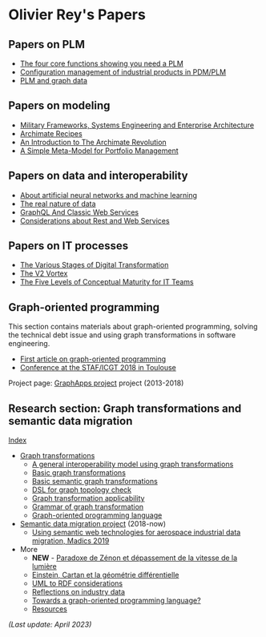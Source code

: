 # Olivier Rey's Papers

## Papers on PLM

* [The four core functions showing you need a PLM](articles/spreadsheet-and-PLM.md)
* [Configuration management of industrial products in PDM/PLM](articles/conf-mgt.md)
* [PLM and graph data](articles/about-plm.md)

## Papers on modeling

* [Military Frameworks, Systems Engineering and Enterprise Architecture](articles/mbse-vs-ea.md)
* [Archimate Recipes](articles/archimate-recipes.md)
* [An Introduction to The Archimate Revolution](articles/archimate-intro.md)
* [A Simple Meta-Model for Portfolio Management](articles/portfolio.md)

## Papers on data and interoperability

* [About artificial neural networks and machine learning](research/about-ml.md)
* [The real nature of data](articles/data-interop.md)
* [GraphQL And Classic Web Services](articles/graphql-web-services.md)
* [Considerations about Rest and Web Services](articles/about-rest.md)

## Papers on IT processes

* [The Various Stages of Digital Transformation](articles/various-stages.md)
* [The V2 Vortex](articles/the-v2-vortex.md)
* [The Five Levels of Conceptual Maturity for IT Teams](articles/five-levels.md)

## Graph-oriented programming

This section contains materials about graph-oriented programming, solving the technical debt issue and using graph transformations in software engineering.

* [First article on graph-oriented programming](graph/first-article.md)
* [Conference at the STAF/ICGT 2018 in Toulouse](graph/staf-icgt2018.md)

Project page: [GraphApps project](research/graphapps.md) project (2013-2018)

## Research section: Graph transformations and semantic data migration

[Index](research/index-research.md)

* [Graph transformations](research/graph-transfo.md)
    * [A general interoperability model using graph transformations](research/graph-interop.md)
    * [Basic graph transformations](research/basic-graph-transformations.md)
    * [Basic semantic graph transformations](research/basic-semantic-graph-transformations.md)
    * [DSL for graph topology check](research/DSL-for-graph-topology-checks.md)
    * [Graph transformation applicability](research/graph-transformation-applicability.md)
    * [Grammar of graph transformation](research/grammar-graph-transformation.md)
    * [Graph-oriented programming language](research/graph-oriented-pl.md)
* [Semantic data migration project](research/data-mig.md) (2018-now)
    * [Using semantic web technologies for aerospace industrial data migration, Madics 2019](research/data-mig.md#madics)
* More
    * **NEW** - [Paradoxe de Zénon et dépassement de la vitesse de la lumière](research/zenon-lumiere.md)
    * [Einstein, Cartan et la géométrie différentielle](research/cartan.md)
    * [UML to RDF considerations](research/rdf-design-patterns.md)
    * [Reflections on industry data](research/industry-data.md)
    * [Towards a graph-oriented programming language?](research/graph-oriented-pl.md)
    * [Resources](research/resources.md)


*(Last update: April 2023)*

